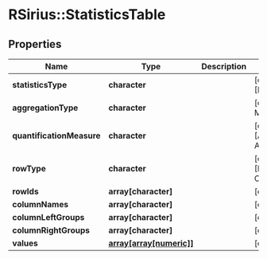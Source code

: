 # RSirius::StatisticsTable


## Properties
Name | Type | Description | Notes
------------ | ------------- | ------------- | -------------
**statisticsType** | **character** |  | [optional] [Enum: [FOLD_CHANGE]] 
**aggregationType** | **character** |  | [optional] [Enum: [AVG, MIN, MAX]] 
**quantificationMeasure** | **character** |  | [optional] [Enum: [APEX_INTENSITY, AREA_UNDER_CURVE]] 
**rowType** | **character** |  | [optional] [Enum: [FEATURES, COMPOUNDS]] 
**rowIds** | **array[character]** |  | [optional] 
**columnNames** | **array[character]** |  | [optional] 
**columnLeftGroups** | **array[character]** |  | [optional] 
**columnRightGroups** | **array[character]** |  | [optional] 
**values** | [**array[array[numeric]]**](array.md) |  | [optional] 


